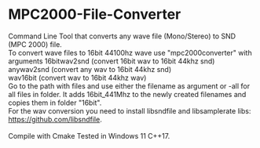 # MPC2000-File-Converter

Command Line Tool that converts any wave file (Mono/Stereo) to SND (MPC 2000) file. <br/>
To convert wave files to 16bit 44100hz wave use "mpc2000converter" with arguments 
16bitwav2snd (convert 16bit wav to 16bit 44khz snd)<br/>
anywav2snd (convert any wav to 16bit 44khz snd)<br/>
wav16bit (convert wav to 16bit 44khz wav)<br/>
Go to the path with files and use either the filename as argument or -all for all files in folder. It adds 16bit_441Mhz to the newly created filenames and copies them in folder "16bit". <br/> 
For the wav conversion you need to install libsndfile and libsamplerate libs: https://github.com/libsndfile. <br/>
<br/>
Compile with Cmake
Tested in Windows 11 C++17.



